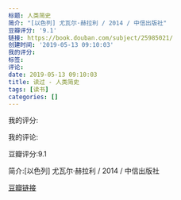 ```yaml
---
标题: 人类简史
简介: "[以色列] 尤瓦尔·赫拉利 / 2014 / 中信出版社"
豆瓣评分: '9.1'
链接: https://book.douban.com/subject/25985021/
创建时间: '2019-05-13 09:10:03'
我的评分:
标签:
评论:
date: 2019-05-13 09:10:03
title: 读过 - 人类简史
tags: [读书]
categories: []
---
```


我的评分:

我的评论:

豆瓣评分:9.1

简介:[以色列] 尤瓦尔·赫拉利 / 2014 / 中信出版社

[豆瓣链接](https://book.douban.com/subject/25985021/)

